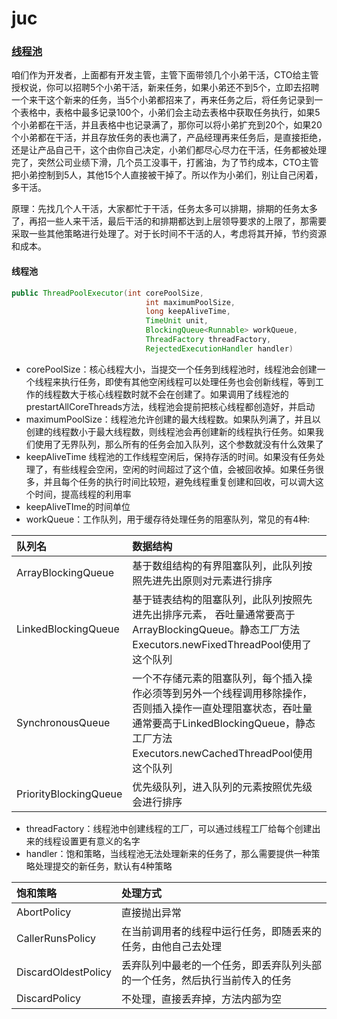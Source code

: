 # juc

### [线程池](https://mp.weixin.qq.com/s?__biz=MzA5MTkxMDQ4MQ==&mid=2648933151&idx=1&sn=2020066b974b5f4c0823abd419e8adae&chksm=88621b21bf159237bdacfb47bd1a344f7123aabc25e3607e78d936dd554412edce5dd825003d&cur_album_id=1318984626890915841&scene=189#rd)
咱们作为开发者，上面都有开发主管，主管下面带领几个小弟干活，CTO给主管授权说，你可以招聘5个小弟干活，新来任务，如果小弟还不到5个，立即去招聘一个来干这个新来的任务，当5个小弟都招来了，再来任务之后，将任务记录到一个表格中，表格中最多记录100个，小弟们会主动去表格中获取任务执行，如果5个小弟都在干活，并且表格中也记录满了，那你可以将小弟扩充到20个，如果20个小弟都在干活，并且存放任务的表也满了，产品经理再来任务后，是直接拒绝，还是让产品自己干，这个由你自己决定，小弟们都尽心尽力在干活，任务都被处理完了，突然公司业绩下滑，几个员工没事干，打酱油，为了节约成本，CTO主管把小弟控制到5人，其他15个人直接被干掉了。所以作为小弟们，别让自己闲着，多干活。

原理：先找几个人干活，大家都忙于干活，任务太多可以排期，排期的任务太多了，再招一些人来干活，最后干活的和排期都达到上层领导要求的上限了，那需要采取一些其他策略进行处理了。对于长时间不干活的人，考虑将其开掉，节约资源和成本。

#### 线程池
```java
public ThreadPoolExecutor(int corePoolSize,
                              int maximumPoolSize,
                              long keepAliveTime,
                              TimeUnit unit,
                              BlockingQueue<Runnable> workQueue,
                              ThreadFactory threadFactory,
                              RejectedExecutionHandler handler)
```
- corePoolSize：核心线程大小，当提交一个任务到线程池时，线程池会创建一个线程来执行任务，即使有其他空闲线程可以处理任务也会创新线程，等到工作的线程数大于核心线程数时就不会在创建了。如果调用了线程池的prestartAllCoreThreads方法，线程池会提前把核心线程都创造好，并启动
- maximumPoolSize：线程池允许创建的最大线程数。如果队列满了，并且以创建的线程数小于最大线程数，则线程池会再创建新的线程执行任务。如果我们使用了无界队列，那么所有的任务会加入队列，这个参数就没有什么效果了
- keepAliveTime 线程池的工作线程空闲后，保持存活的时间。如果没有任务处理了，有些线程会空闲，空闲的时间超过了这个值，会被回收掉。如果任务很多，并且每个任务的执行时间比较短，避免线程重复创建和回收，可以调大这个时间，提高线程的利用率
- keepAliveTIme的时间单位
- workQueue：工作队列，用于缓存待处理任务的阻塞队列，常见的有4种:

|队列名|数据结构|
|:-----|:----|
|ArrayBlockingQueue|基于数组结构的有界阻塞队列，此队列按照先进先出原则对元素进行排序|
|LinkedBlockingQueue|基于链表结构的阻塞队列，此队列按照先进先出排序元素，  吞吐量通常要高于ArrayBlockingQueue。静态工厂方法Executors.newFixedThreadPool使用了这个队列|
|SynchronousQueue|一个不存储元素的阻塞队列，每个插入操作必须等到另外一个线程调用移除操作，否则插入操作一直处理阻塞状态，吞吐量通常要高于LinkedBlockingQueue，静态工厂方法Executors.newCachedThreadPool使用这个队列|
|PriorityBlockingQueue|优先级队列，进入队列的元素按照优先级会进行排序|
- threadFactory：线程池中创建线程的工厂，可以通过线程工厂给每个创建出来的线程设置更有意义的名字
- handler：饱和策略，当线程池无法处理新来的任务了，那么需要提供一种策略处理提交的新任务，默认有4种策略  

|饱和策略|处理方式|
|:-----|:----|
|AbortPolicy|直接抛出异常|
|CallerRunsPolicy|在当前调用者的线程中运行任务，即随丢来的任务，由他自己去处理|
|DiscardOldestPolicy|丢弃队列中最老的一个任务，即丢弃队列头部的一个任务，然后执行当前传入的任务|
|DiscardPolicy|不处理，直接丢弃掉，方法内部为空|